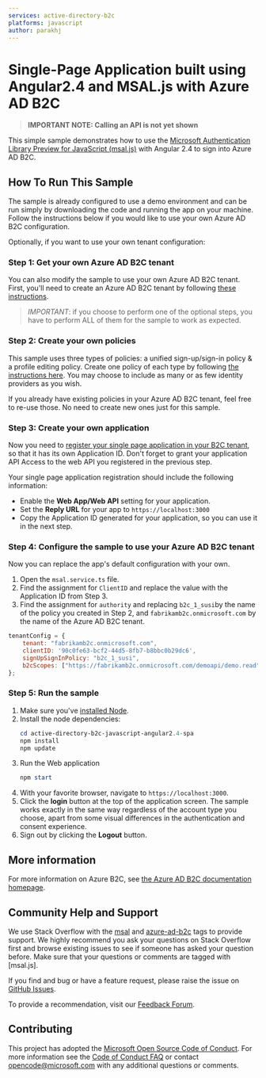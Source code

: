 ```yaml
---
services: active-directory-b2c
platforms: javascript
author: parakhj
---
```


# Single-Page Application built using Angular2.4 and MSAL.js with Azure AD B2C

> **IMPORTANT NOTE: Calling an API is not yet shown**

This simple sample demonstrates how to use the [Microsoft Authentication Library Preview for JavaScript (msal.js)](https://github.com/AzureAD/microsoft-authentication-library-for-js) with Angular 2.4 to sign into Azure AD B2C.

## How To Run This Sample

The sample is already configured to use a demo environment and can be run simply by downloading the code and running the app on your machine. Follow the instructions below if you would like to use your own Azure AD B2C configuration.

Optionally, if you want to use your own tenant configuration: 

### Step 1: Get your own Azure AD B2C tenant

You can also modify the sample to use your own Azure AD B2C tenant.  First, you'll need to create an Azure AD B2C tenant by following [these instructions](https://azure.microsoft.com/documentation/articles/active-directory-b2c-get-started).

> *IMPORTANT*: if you choose to perform one of the optional steps, you have to perform ALL of them for the sample to work as expected.

### Step 2: Create your own policies

This sample uses three types of policies: a unified sign-up/sign-in policy & a profile editing policy.  Create one policy of each type by following [the instructions here](https://azure.microsoft.com/documentation/articles/active-directory-b2c-reference-policies).  You may choose to include as many or as few identity providers as you wish.

If you already have existing policies in your Azure AD B2C tenant, feel free to re-use those.  No need to create new ones just for this sample.

### Step 3: Create your own application

Now you need to [register your single page application in your B2C tenant](https://docs.microsoft.com/azure/active-directory-b2c/active-directory-b2c-app-registration#register-a-web-application), so that it has its own Application ID. Don't forget to grant your application API Access to the web API you registered in the previous step.

Your single page application registration should include the following information:

- Enable the **Web App/Web API** setting for your application.
- Set the **Reply URL** for your app to `https://localhost:3000`
- Copy the Application ID generated for your application, so you can use it in the next step.

### Step 4: Configure the sample to use your Azure AD B2C tenant

Now you can replace the app's default configuration with your own.  

1. Open the `msal.service.ts` file.
1. Find the assignment for `ClientID` and replace the value with the Application ID from Step 3.
1. Find the assignment for `authority` and replacing `b2c_1_susi`by the name of the policy you created in Step 2, and `fabrikamb2c.onmicrosoft.com` by the name of the Azure AD B2C tenant.

```javascript
tenantConfig = {
    tenant: "fabrikamb2c.onmicrosoft.com",
    clientID: '90c0fe63-bcf2-44d5-8fb7-b8bbc0b29dc6',
    signUpSignInPolicy: "b2c_1_susi",
    b2cScopes: ["https://fabrikamb2c.onmicrosoft.com/demoapi/demo.read"]
};
```

### Step 5: Run the sample

1. Make sure you've [installed Node](https://nodejs.org/en/download/).
1. Install the node dependencies:        
    ```powershell
    cd active-directory-b2c-javascript-angular2.4-spa
    npm install
    npm update
    ```       
1. Run the Web application       
    ```powershell
    npm start
    ```      
1. With your favorite browser, navigate to `https://localhost:3000`.
1. Click the **login** button at the top of the application screen. The sample works exactly in the same way regardless of the account type you choose, apart from some visual differences in the authentication and consent experience.
1. Sign out by clicking the **Logout** button.  

## More information
For more information on Azure B2C, see [the Azure AD B2C documentation homepage](http://aka.ms/aadb2c). 

## Community Help and Support
We use Stack Overflow with the [msal](https://stackoverflow.com/questions/tagged/msal) and [azure-ad-b2c](https://stackoverflow.com/questions/tagged/azure-ad-b2c) tags to provide support. We highly recommend you ask your questions on Stack Overflow first and browse existing issues to see if someone has asked your question before. Make sure that your questions or comments are tagged with [msal.js].

If you find and bug or have a feature request, please raise the issue on [GitHub Issues](../../issues). 

To provide a recommendation, visit our [Feedback Forum](http://aka.ms/aadb2cuv).

## Contributing

This project has adopted the [Microsoft Open Source Code of Conduct](https://opensource.microsoft.com/codeofconduct/). For more information see the [Code of Conduct FAQ](https://opensource.microsoft.com/codeofconduct/faq/) or contact [opencode@microsoft.com](mailto:opencode@microsoft.com) with any additional questions or comments.
